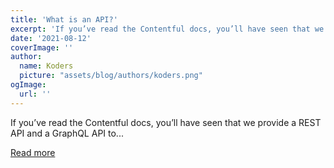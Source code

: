```yaml
---
title: 'What is an API?'
excerpt: 'If you’ve read the Contentful docs, you’ll have seen that we provide a REST API and a GraphQL API to...'
date: '2021-08-12'
coverImage: ''
author:
  name: Koders
  picture: "assets/blog/authors/koders.png"
ogImage:
  url: ''
---
```


If you’ve read the Contentful docs, you’ll have seen that we provide a REST API and a GraphQL API to...

[Read more](https://dev.to/whitep4nth3r/what-is-an-api-587c)
